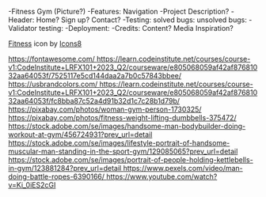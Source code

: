 <!-- Work in progress. First time project -->
-Fitness Gym
(Picture?)
-Features:
    Navigation
-Project Description?
-Header:
    Home?
    Sign up?
    Contact?
-Testing:
    solved bugs:
    unsolved bugs:
-Validator testing:
-Deployment:
-Credits:
    Content?
    Media
    Inspiration?
<!-- added Favicon (What to write, where & how to credit further?) -->
<a target="_blank" href="https://icons8.com/icon/9796/weightlifting">Fitness</a> icon by <a target="_blank" href="https://icons8.com">Icons8</a>
<!-- Added helping sites -->
<a target="_blank" href="https://www.youtube.com/watch?v=x7tLPhnA06w&list=PL4cUxeGkcC9itC4TxYMzFCfveyutyPOCY">
<!-- Got the code on how to make a responsive Nav bar & the hover effect on both @media from CI Love Running. -->
<a target="_blank" href=https://learn.codeinstitute.net/courses/course-v1:CodeInstitute+LRFX101+2023_Q2/courseware/e805068059af42af87681032aa64053f/7525117e5cd144daa2a7b0c57843bbee>
<!-- Added Font awesome for the 4 social media icons at the bottom of the footer (Social media kit)-->
https://fontawesome.com/
<script src="https://kit.fontawesome.com/69f27fd7ee.js" crossorigin="anonymous"></script>
<!-- Copied code from CI Love Running clip. Added class="active" in index.html & .active in style.css -->
https://learn.codeinstitute.net/courses/course-v1:CodeInstitute+LRFX101+2023_Q2/courseware/e805068059af42af87681032aa64053f/7525117e5cd144daa2a7b0c57843bbee/
<!-- Copied the color code in U.S. brand colors for the social media icons, to get accurate colors for the icons -->
https://usbrandcolors.com/
<!-- Added some code from CI "Love Running" to get a right response & a formdump location when submitting the written down information -->
https://learn.codeinstitute.net/courses/course-v1:CodeInstitute+LRFX101+2023_Q2/courseware/e805068059af42af87681032aa64053f/fc8bba87c52a4d91b32d1c7c28b1d79b/
<!-- Added images from Pixabay & Stock.adobe -->
https://pixabay.com/photos/woman-gym-person-1730325/
https://pixabay.com/photos/fitness-weight-lifting-dumbbells-375472/
https://stock.adobe.com/se/images/handsome-man-bodybuilder-doing-workout-at-gym/456724931?prev_url=detail
https://stock.adobe.com/se/images/lifestyle-portrait-of-handsome-muscular-man-standing-in-the-sport-gym/129085065?prev_url=detail
https://stock.adobe.com/se/images/portrait-of-people-holding-kettlebells-in-gym/123881284?prev_url=detail
<!-- Added video from pexels -->
https://www.pexels.com/video/man-doing-battle-ropes-6390166/
<!-- Instructions on how to add & get the video to work -->
https://www.youtube.com/watch?v=Ki_0iES2cGI
